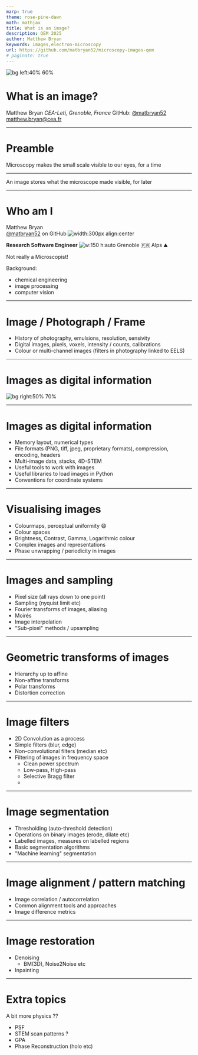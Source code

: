 ```yaml
---
marp: true
theme: rose-pine-dawn
math: mathjax
title: What is an image?
description: QEM 2025
author: Matthew Bryan
keywords: images,electron-microscopy
url: https://github.com/matbryan52/microscopy-images-qem
# paginate: true
---
```

<!-- <iframe src="http://localhost:8888" width="1000" height="600" frameBorder="0"></iframe> -->

![bg left:40% 60%](figures/qem.png)

# **What is an image?**

Matthew Bryan
*CEA-Leti, Grenoble, France*
GitHub: [@matbryan52](https://github.com/matbryan52)
[matthew.bryan@cea.fr](mailto:matthew.bryan@cea.fr)

---

# Preamble

Microscopy makes the small scale visible to our eyes, for a time

<hr>

An image stores what the microscope made visible, for later

---
<!-- _class: columns2 -->
# Who am I

Matthew Bryan<br />
[@matbryan52](https://github.com/matbryan52) on GitHub
![width:300px align:center](figures/me.jpg)


**Research Software Engineer**
![w:150 h:auto](figures/cea-leti.png) Grenoble :fr: Alps :mountain:
<br>

Not really a Microscopist!
<br>

Background:

- chemical engineering
- image processing
- computer vision

---

# Image / Photograph / Frame

* History of photography, emulsions, resolution, sensivity
* Digital images, pixels, voxels, intensity / counts, calibrations
* Colour or multi-channel images (filters in photography linked to EELS)

---

# **Images as digital information**

![bg right:50% 70%](figures/pixellated-atoms.png)

---

# Images as digital information

- Memory layout, numerical types
- File formats (PNG, tiff, jpeg, proprietary formats), compression, encoding, headers
- Multi-image data, stacks, 4D-STEM
- Useful tools to work with images
- Useful libraries to load images in Python
- Conventions for coordinate systems

---

# Visualising images

- Colourmaps, perceptual uniformity :smile:
- Colour spaces
- Brightness, Contrast, Gamma, Logarithmic colour
- Complex images and representations
- Phase unwrapping / periodicity in images

---

# Images and sampling

- Pixel size (all rays down to one point)
- Sampling (nyquist limit etc)
- Fourier transforms of images, aliasing
- Moirés
- Image interpolation
- "Sub-pixel" methods / upsampling

---

# Geometric transforms of images

- Hierarchy up to affine
- Non-affine transforms
- Polar transforms
- Distortion correction

---

# Image filters

- 2D Convolution as a process
- Simple filters (blur, edge)
- Non-convolutional filters (median etc)
- Filtering of images in frequency space
  - Clean power spectrum
  - Low-pass, High-pass
  - Selective Bragg filter
  -

---

# Image segmentation

- Thresholding (auto-threshold detection)
- Operations on binary images (erode, dilate etc)
- Labelled images, measures on labelled regions
- Basic segmentation algorithms
- "Machine learning" segmentation

---

# Image alignment / pattern matching

- Image correlation / autocorrelation
- Common alignment tools and approaches
- Image difference metrics

---

# Image restoration

- Denoising
  - BM(3D), Noise2Noise etc
- Inpainting

---

# Extra topics

A bit more physics ??

- PSF
- STEM scan patterns ?
- GPA
- Phase Reconstruction (holo etc)
